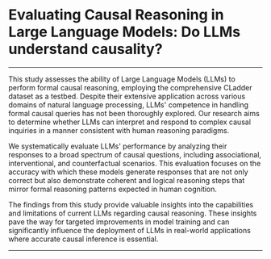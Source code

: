 # Evaluating Causal Reasoning in Large Language Models: Do LLMs understand causality?

---

This study assesses the ability of Large Language Models (LLMs) to perform formal causal reasoning, employing the comprehensive CLadder dataset as a testbed. Despite their extensive application across various domains of natural language processing, LLMs' competence in handling formal causal queries has not been thoroughly explored. Our research aims to determine whether LLMs can interpret and respond to complex causal inquiries in a manner consistent with human reasoning paradigms.

We systematically evaluate LLMs' performance by analyzing their responses to a broad spectrum of causal questions, including associational, interventional, and counterfactual scenarios. This evaluation focuses on the accuracy with which these models generate responses that are not only correct but also demonstrate coherent and logical reasoning steps that mirror formal reasoning patterns expected in human cognition.

The findings from this study provide valuable insights into the capabilities and limitations of current LLMs regarding causal reasoning. These insights pave the way for targeted improvements in model training and can significantly influence the deployment of LLMs in real-world applications where accurate causal inference is essential.

---
